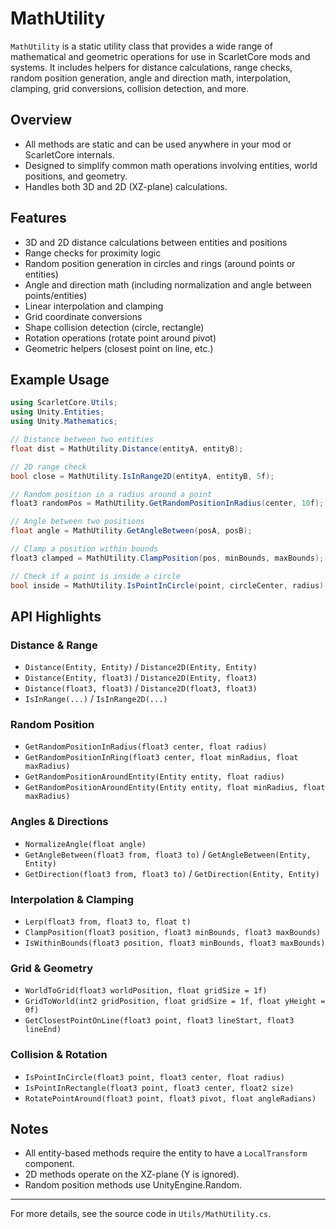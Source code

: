 # MathUtility

`MathUtility` is a static utility class that provides a wide range of mathematical and geometric operations for use in ScarletCore mods and systems. It includes helpers for distance calculations, range checks, random position generation, angle and direction math, interpolation, clamping, grid conversions, collision detection, and more.

## Overview

- All methods are static and can be used anywhere in your mod or ScarletCore internals.
- Designed to simplify common math operations involving entities, world positions, and geometry.
- Handles both 3D and 2D (XZ-plane) calculations.

## Features

- 3D and 2D distance calculations between entities and positions
- Range checks for proximity logic
- Random position generation in circles and rings (around points or entities)
- Angle and direction math (including normalization and angle between points/entities)
- Linear interpolation and clamping
- Grid coordinate conversions
- Shape collision detection (circle, rectangle)
- Rotation operations (rotate point around pivot)
- Geometric helpers (closest point on line, etc.)

## Example Usage

```csharp
using ScarletCore.Utils;
using Unity.Entities;
using Unity.Mathematics;

// Distance between two entities
float dist = MathUtility.Distance(entityA, entityB);

// 2D range check
bool close = MathUtility.IsInRange2D(entityA, entityB, 5f);

// Random position in a radius around a point
float3 randomPos = MathUtility.GetRandomPositionInRadius(center, 10f);

// Angle between two positions
float angle = MathUtility.GetAngleBetween(posA, posB);

// Clamp a position within bounds
float3 clamped = MathUtility.ClampPosition(pos, minBounds, maxBounds);

// Check if a point is inside a circle
bool inside = MathUtility.IsPointInCircle(point, circleCenter, radius);
```

## API Highlights

### Distance & Range
- `Distance(Entity, Entity)` / `Distance2D(Entity, Entity)`
- `Distance(Entity, float3)` / `Distance2D(Entity, float3)`
- `Distance(float3, float3)` / `Distance2D(float3, float3)`
- `IsInRange(...)` / `IsInRange2D(...)`

### Random Position
- `GetRandomPositionInRadius(float3 center, float radius)`
- `GetRandomPositionInRing(float3 center, float minRadius, float maxRadius)`
- `GetRandomPositionAroundEntity(Entity entity, float radius)`
- `GetRandomPositionAroundEntity(Entity entity, float minRadius, float maxRadius)`

### Angles & Directions
- `NormalizeAngle(float angle)`
- `GetAngleBetween(float3 from, float3 to)` / `GetAngleBetween(Entity, Entity)`
- `GetDirection(float3 from, float3 to)` / `GetDirection(Entity, Entity)`

### Interpolation & Clamping
- `Lerp(float3 from, float3 to, float t)`
- `ClampPosition(float3 position, float3 minBounds, float3 maxBounds)`
- `IsWithinBounds(float3 position, float3 minBounds, float3 maxBounds)`

### Grid & Geometry
- `WorldToGrid(float3 worldPosition, float gridSize = 1f)`
- `GridToWorld(int2 gridPosition, float gridSize = 1f, float yHeight = 0f)`
- `GetClosestPointOnLine(float3 point, float3 lineStart, float3 lineEnd)`

### Collision & Rotation
- `IsPointInCircle(float3 point, float3 center, float radius)`
- `IsPointInRectangle(float3 point, float3 center, float2 size)`
- `RotatePointAround(float3 point, float3 pivot, float angleRadians)`

## Notes

- All entity-based methods require the entity to have a `LocalTransform` component.
- 2D methods operate on the XZ-plane (Y is ignored).
- Random position methods use UnityEngine.Random.

---

For more details, see the source code in `Utils/MathUtility.cs`.
